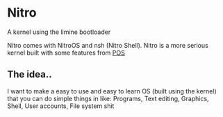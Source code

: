 # Nitro
A kernel using the limine bootloader

Nitro comes with NitroOS and nsh (Nitro Shell). Nitro is a more serious kernel built with some features from [POS](https://github.com/kevinalavik/POS)

## The idea..
I want to make a easy to use and easy to learn OS (built using the kernel) that you can do simple things in like: Programs, Text editing, Graphics, Shell, User accounts, File system shit 